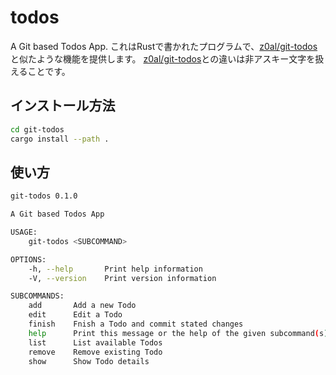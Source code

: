 # todos

A Git based Todos App.
これはRustで書かれたプログラムで、[z0al/git-todos](https://github.com/z0al/git-todos)と似たような機能を提供します。
[z0al/git-todos](https://github.com/z0al/git-todos)との違いは非アスキー文字を扱えることです。

## インストール方法

```sh
cd git-todos
cargo install --path .
```

## 使い方

```sh
git-todos 0.1.0

A Git based Todos App

USAGE:
    git-todos <SUBCOMMAND>

OPTIONS:
    -h, --help       Print help information
    -V, --version    Print version information

SUBCOMMANDS:
    add       Add a new Todo
    edit      Edit a Todo
    finish    Fnish a Todo and commit stated changes
    help      Print this message or the help of the given subcommand(s)
    list      List available Todos
    remove    Remove existing Todo
    show      Show Todo details
```
